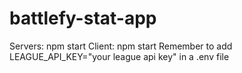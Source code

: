 # battlefy-stat-app

Servers: npm start
Client: npm start
Remember to add LEAGUE_API_KEY="your league api key" in a .env file

